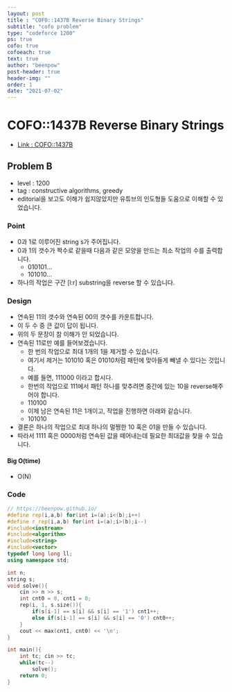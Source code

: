 ```yaml
---
layout: post
title : "COFO::1437B Reverse Binary Strings"
subtitle: "cofo problem"
type: "codeforce 1200"
ps: true
cofo: true
cofoeach: true
text: true
author: "beenpow"
post-header: true
header-img: ""
order: 1
date: "2021-07-02"
---
```

# COFO::1437B Reverse Binary Strings
- [Link : COFO::1437B](https://codeforces.com/problemset/problem/1437/B)

## Problem B

- level : 1200
- tag : constructive algorithms, greedy
- editorial을 보고도 이해가 쉽지않았지만 유튜브의 인도형들 도움으로 이해할 수 있었습니다.

### Point
- 0과 1로 이루어진 string s가 주어집니다.
- 0과 1의 갯수가 짝수로 같을때 다음과 같은 모양을 만드는 최소 작업의 수를 출력합니다.
  - 010101...
  - 101010...
- 하나의 작업은 구간 [l:r] substring을 reverse 할 수 있습니다.

### Design
- 연속된 11의 갯수와 연속된 00의 갯수를 카운트합니다.
- 이 두 수 중 큰 값이 답이 됩니다.
- 위의 두 문장이 참 이해가 안 되었습니다.
- 연속된 11로만 예를 들어보겠습니다.
  - 한 번의 작업으로 최대 1개의 1을 제거할 수 있습니다.
  - 여기서 제거는 101010 혹은 01010처럼 패턴에 맞아들게 빼낼 수 있다는 것입니다.
  - 예를 들면, 111000 이라고 합시다.
  - 한번의 작업으로 111에서 패턴 하나를 맞추려면 중간에 있는 10을 reverse해주어야 합니다.
  - 110100
  - 이제 남은 연속된 11은 1개이고, 작업을 진행하면 아래와 같습니다.
  - 101010
- 결론은 하나의 작업으로 최대 하나의 멀쩡한 10 혹은 01을 만들 수 있습니다.
- 따라서 1111 혹은 0000처럼 연속된 값을 떼어내는데 필요한 최대값을 찾을 수 있습니다.


#### Big O(time)
- O(N)

### Code

```cpp
// https://beenpow.github.io/
#define rep(i,a,b) for(int i=(a);i<(b);i++)
#define r_rep(i,a,b) for(int i=(a);i>(b);i--)
#include<iostream>
#include<algorithm>
#include<string>
#include<vector>
typedef long long ll;
using namespace std;

int n;
string s;
void solve(){
    cin >> n >> s;
    int cnt0 = 0, cnt1 = 0;
    rep(i, 1, s.size()){
        if(s[i-1] == s[i] && s[i] == '1') cnt1++;
        else if(s[i-1] == s[i] && s[i] == '0') cnt0++;
    }
    cout << max(cnt1, cnt0) << '\n';
}

int main(){
    int tc; cin >> tc;
    while(tc--)
        solve();
    return 0;
}
```
